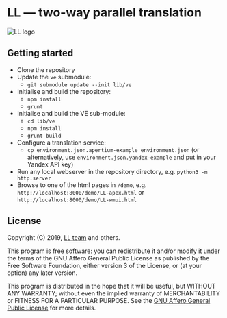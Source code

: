 # LL — two-way parallel translation

![LL logo](https://raw.githubusercontent.com/divec/ll/master/demo/images/logo.png)

## Getting started

- Clone the repository
- Update the `ve` submodule:
  - `git submodule update --init lib/ve`
- Initialise and build the repository:
  - `npm install`
  - `grunt`
- Initialise and build the VE sub-module:
  - `cd lib/ve`
  - `npm install`
  - `grunt build`
- Configure a translation service:
  - `cp environment.json.apertium-example environment.json`
 (or alternatively, use `environment.json.yandex-example` and put in your Yandex API key)
- Run any local webserver in the repository directory, e.g. `python3 -m http.server`
- Browse to one of the html pages in `/demo`, e.g. `http://localhost:8000/demo/LL-apex.html` or `http://localhost:8000/demo/LL-wmui.html`

## License

Copyright (C) 2019, [LL team](AUTHORS.txt) and others.

This program is free software: you can redistribute it and/or modify it under the terms of the GNU Affero General Public License as published by the Free Software Foundation, either version 3 of the License, or (at your option) any later version.

This program is distributed in the hope that it will be useful, but WITHOUT ANY WARRANTY; without even the implied warranty of MERCHANTABILITY or FITNESS FOR A PARTICULAR PURPOSE. See the [GNU Affero General Public License](LICENSE.txt) for more details.
